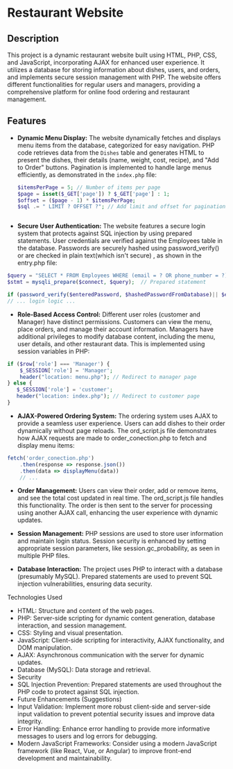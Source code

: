 # Restaurant Website

## Description

This project is a dynamic restaurant website built using HTML, PHP, CSS, and JavaScript, incorporating AJAX for enhanced user experience.  It utilizes a database for storing information about dishes, users, and orders, and implements secure session management with PHP. The website offers different functionalities for regular users and managers, providing a comprehensive platform for online food ordering and restaurant management.

## Features

* **Dynamic Menu Display:**  The website dynamically fetches and displays menu items from the database, categorized for easy navigation.  PHP code retrieves data from the `Dishes` table and generates HTML to present the dishes, their details (name, weight, cost, recipe), and "Add to Order" buttons.  Pagination is implemented to handle large menus efficiently, as demonstrated in the `index.php` file:

   ```php
   $itemsPerPage = 5; // Number of items per page
   $page = isset($_GET['page']) ? $_GET['page'] : 1;
   $offset = ($page - 1) * $itemsPerPage;
   $sql .= " LIMIT ? OFFSET ?"; // Add limit and offset for pagination



* **Secure User Authentication:** The website features a secure login system that protects against SQL injection by using prepared statements. User credentials are verified against the Employees table in the database. Passwords are securely hashed using password_verify() or are checked in plain text(which isn't secure) , as shown in the entry.php file:

```php
$query = "SELECT * FROM Employees WHERE (email = ? OR phone_number = ?)";
$stmt = mysqli_prepare($connect, $query);  // Prepared statement

if (password_verify($enteredPassword, $hashedPasswordFromDatabase)|| $enteredPassword == $hashedPasswordFromDatabase) { // Secure password check
// ... login logic ...
```

* **Role-Based Access Control:** Different user roles (customer and Manager) have distinct permissions. Customers can view the menu, place orders, and manage their account information. Managers have additional privileges to modify database content, including the menu, user details, and other restaurant data. This is implemented using session variables in PHP:

```php
if ($row['role'] === 'Manager') {
    $_SESSION['role'] = 'Manager';
    header("location: menu.php"); // Redirect to manager page
} else {
   $_SESSION['role'] = 'customer';
   header("location: index.php"); // Redirect to customer page
}
```

* **AJAX-Powered Ordering System:** The ordering system uses AJAX to provide a seamless user experience. Users can add dishes to their order dynamically without page reloads. The ord_script.js file demonstrates how AJAX requests are made to order_conection.php to fetch and display menu items:

```js
fetch('order_conection.php')
    .then(response => response.json())
    .then(data => displayMenu(data))
    // ...
```


* **Order Management:** Users can view their order, add or remove items, and see the total cost updated in real time. The ord_script.js file handles this functionality. The order is then sent to the server for processing using another AJAX call, enhancing the user experience with dynamic updates.

* **Session Management:** PHP sessions are used to store user information and maintain login status. Session security is enhanced by setting appropriate session parameters, like session.gc_probability, as seen in multiple PHP files.

* **Database Interaction:** The project uses PHP to interact with a database (presumably MySQL). Prepared statements are used to prevent SQL injection vulnerabilities, ensuring data security.

Technologies Used
- HTML: Structure and content of the web pages.
- PHP: Server-side scripting for dynamic content generation, database interaction, and session management.
- CSS: Styling and visual presentation.
- JavaScript: Client-side scripting for interactivity, AJAX functionality, and DOM manipulation.
- AJAX: Asynchronous communication with the server for dynamic updates.
- Database (MySQL): Data storage and retrieval.
- Security
- SQL Injection Prevention: Prepared statements are used throughout the PHP code to protect against SQL injection.
- Future Enhancements (Suggestions)
- Input Validation: Implement more robust client-side and server-side input validation to prevent potential security issues and improve data integrity.
- Error Handling: Enhance error handling to provide more informative messages to users and log errors for debugging.
- Modern JavaScript Frameworks: Consider using a modern JavaScript framework (like React, Vue, or Angular) to improve front-end development and maintainability.
